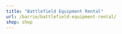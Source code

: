 ```yaml
---
title: "Battlefield Equipment Rental"
url: /barrie/battlefield-equipment-rental/
shop: shop
---
```

